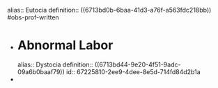 alias:: Eutocia
definition:: ((6713bd0b-6baa-41d3-a76f-a563fdc218bb)) #obs-prof-written

- # Abnormal Labor
  alias:: Dystocia
  definition:: ((6713bd44-9e20-4f51-9adc-09a6b0baaf79))
  id:: 67225810-2ee9-4dee-8e5d-714fd84d2b1a
-